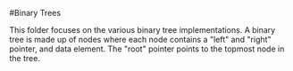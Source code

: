 #Binary Trees

This folder focuses on the various binary tree implementations. A binary tree is made up of nodes where each node contains a "left" and "right" pointer, and data element. The "root" pointer points to the topmost node in the tree.
